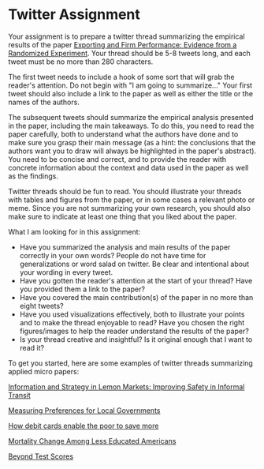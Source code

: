 # Twitter Assignment

Your assignment is to prepare a twitter thread summarizing the empirical results of 
the paper [Exporting and Firm Performance:  Evidence from a Randomized Experiment](https://academic.oup.com/qje/article/132/2/551/3002609).  Your thread 
should be 5-8 tweets long, and each tweet must be no more than 280 characters.

The first tweet needs to include a hook of some sort that will grab the reader's attention.  Do not 
begin with "I am going to summarize..."  Your first tweet should also include a link to the paper as well as 
either the title or the names of the authors. 

The subsequent tweets should summarize the empirical analysis presented in the paper, including 
the main takeaways.  To do this, you need to read the paper carefully, both to understand 
what the authors have done and to make sure you grasp their main message (as a hint:  the conclusions 
that the authors want you to draw will always be highlighted in the paper's abstract).  You need to be concise 
and correct, and to provide the reader with concrete information about the context and data used 
in the paper as well as the findings. 

Twitter threads should be fun to read.  You should illustrate your threads with tables and figures 
from the paper, or in some cases a relevant photo or meme.  Since you are not summarizing your own research, you should 
also make sure to indicate at least one thing that you liked about the paper.   

What I am looking for in this assignment:

- Have you summarized the analysis and main results of the paper correctly in your own words?  People do not have time for generalizations or word salad on twitter.  Be clear and intentional about your wording in every tweet.   
- Have you gotten the reader's attention at the start of your thread?  Have you provided them a link to the paper?
- Have you covered the main contribution(s) of the paper in no more than eight tweets?
- Have you used visualizations effectively, both to illustrate your points and to make the thread enjoyable to read?  Have you chosen the right figures/images to help the reader understand the results of the paper?
- Is your thread creative and insightful?  Is it original enough that I want to read it? 
	
To get you started, here are some examples of twitter threads summarizing applied micro papers:

[Information and Strategy in Lemon Markets: Improving Safety in Informal Transit](https://twitter.com/davidfromterra/status/1566029252595777538?s=20)

[Measuring Preferences for Local Governments](https://twitter.com/davidfromterra/status/1579109834691313671?s=20)

[How debit cards enable the poor to save more](https://twitter.com/SeanKHiggins/status/1413577470045982720?s=20)

[Mortality Change Among Less Educated Americans](https://twitter.com/paulnovosad/status/1603834378861281302?s=20)

[Beyond Test Scores](https://twitter.com/DaveEvansPhD/status/1573299909897617411?s=20)
